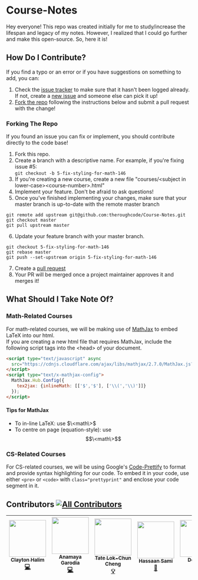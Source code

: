 # Course-Notes
Hey everyone!  This repo was created initially for me to study/increase the lifespan and legacy of my notes.  However, I realized that I could go further and make this open-source.  So, here it is!

## How Do I Contribute?
 If you find a typo or an error or if you have suggestions on something to add, you can:
 1. Check the [issue tracker](https://github.com/theRoughCode/Course-Notes/issues) to make sure that it hasn't been logged already.  If not, create a [new issue](https://github.com/theRoughCode/Course-Notes/issues/new) and someone else can pick it up!
 2. [Fork the repo](https://help.github.com/articles/fork-a-repo/) following the instructions below and submit a pull request with the change!
 
### Forking The Repo
If you found an issue you can fix or implement, you should contribute directly to the code base!
1. Fork this repo.
2. Create a branch with a descriptive name.  For example, if you're fixing issue #5:<br />
```git checkout -b 5-fix-styling-for-math-146```
3. If you're creating a new course, create a new file "courses/\<subject in lower-case\>\<course-number\>.html"
4. Implement your feature.  Don't be afraid to ask questions!
5. Once you've finished implementing your changes, make sure that your master branch is up-to-date with the remote master branch
```
git remote add upstream git@github.com:theroughcode/Course-Notes.git
git checkout master
git pull upstream master
```
6. Update your feature branch with your master branch.
```
git checkout 5-fix-styling-for-math-146
git rebase master
git push --set-upstream origin 5-fix-styling-for-math-146
```
7. Create a [pull request](https://github.com/theRoughCode/Course-Notes/pulls)
8. Your PR will be merged once a project maintainer approves it and merges it!

## What Should I Take Note Of?
### Math-Related Courses
For math-related courses, we will be making use of [MathJax](https://www.mathjax.org/) to embed LaTeX into our html.  
If you are creating a new html file that requires MathJax, include the following script tags into the \<head\> of your document.
```html
<script type="text/javascript" async
  src="https://cdnjs.cloudflare.com/ajax/libs/mathjax/2.7.0/MathJax.js?config=TeX-MML-AM_CHTML">
</script>
<script type="text/x-mathjax-config">
  MathJax.Hub.Config({
    tex2jax: {inlineMath: [['$','$'], ['\\(','\\)']]}
  });
</script>
```
#### Tips for MathJax
 - To in-line LaTeX: use $\<math\>$
 - To centre on page (equation-style): use $$\<math\>$$
### CS-Related Courses
For CS-related courses, we will be using Google's [Code-Prettify](https://github.com/google/code-prettify) to format and provide syntax highlighting for our code.  To embed it in your code, use either ```<pre>``` or ```<code>``` with ```class="prettyprint"``` and enclose your code segment in it.

## Contributors [![All Contributors](https://img.shields.io/badge/all_contributors-5-orange.svg?style=flat-square)](#contributors)
<!-- ALL-CONTRIBUTORS-LIST:START - Do not remove or modify this section -->
| [<img src="https://avatars1.githubusercontent.com/u/3231840?v=4" width="100px;"/><br /><sub><b>Clayton Halim</b></sub>](https://github.com/clayton-halim)<br />[💻](https://github.com/theRoughCode/Course-Notes/commits?author=clayton-halim "Code") | [<img src="https://avatars1.githubusercontent.com/u/20635630?v=4" width="100px;"/><br /><sub><b>Anamaya Garodia</b></sub>](https://github.com/anamayagarodia)<br />[💻](https://github.com/theRoughCode/Course-Notes/commits?author=anamayagarodia "Code") | [<img src="https://avatars1.githubusercontent.com/u/18239310?v=4" width="100px;"/><br /><sub><b>Tate Lok-Chun Cheng</b></sub>](https://github.com/tate1010)<br />[💡](#example-tate1010 "Examples") | [<img src="https://avatars0.githubusercontent.com/u/19877964?v=4" width="100px;"/><br /><sub><b>Hassaan Sami</b></sub>](https://github.com/hsami10)<br />[🐛](https://github.com/theRoughCode/Course-Notes/issues?q=author%3Ahsami10 "Bug reports") | [<img src="https://avatars0.githubusercontent.com/u/5943822?v=4" width="100px;"/><br /><sub><b>Domingo</b></sub>](https://github.com/domingohui)<br />[💻](https://github.com/theRoughCode/Course-Notes/commits?author=domingohui "Code") |
| :---: | :---: | :---: | :---: | :---: |
<!-- ALL-CONTRIBUTORS-LIST:END -->
